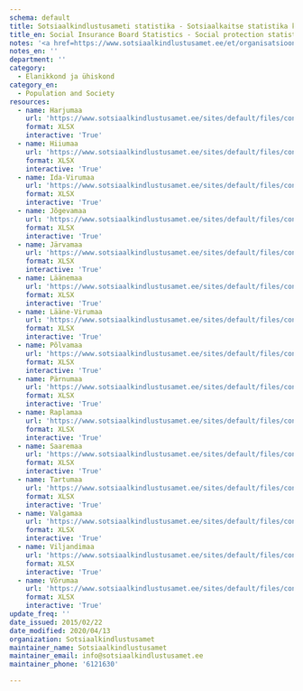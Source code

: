 ```yaml
---
schema: default
title: Sotsiaalkindlustusameti statistika - Sotsiaalkaitse statistika kohalike omavalitsuste lõikes
title_en: Social Insurance Board Statistics - Social protection statistics by municipality
notes: '<a href=https://www.sotsiaalkindlustusamet.ee/et/organisatsioon-kontaktid/statistika-ja-aruandlus>Sotsiaalkindlustusameti poolt avaldatud statistilised andmekogumid ja aruanded</a>.'
notes_en: ''
department: ''
category:
  - Elanikkond ja ühiskond
category_en:
  - Population and Society
resources:
  - name: Harjumaa
    url: 'https://www.sotsiaalkindlustusamet.ee/sites/default/files/content-editors/Statistika/KOV/harju_mk.xlsx'
    format: XLSX
    interactive: 'True'
  - name: Hiiumaa
    url: 'https://www.sotsiaalkindlustusamet.ee/sites/default/files/content-editors/Statistika/KOV/hiiumaa_vald.xlsx'
    format: XLSX
    interactive: 'True'
  - name: Ida-Virumaa
    url: 'https://www.sotsiaalkindlustusamet.ee/sites/default/files/content-editors/Statistika/KOV/ida_viru_mk.xlsx'
    format: XLSX
    interactive: 'True'
  - name: Jõgevamaa
    url: 'https://www.sotsiaalkindlustusamet.ee/sites/default/files/content-editors/Statistika/KOV/jogev_mk.xlsx'
    format: XLSX
    interactive: 'True'
  - name: Järvamaa
    url: 'https://www.sotsiaalkindlustusamet.ee/sites/default/files/content-editors/Statistika/KOV/jarva_mk_0.xlsx'
    format: XLSX
    interactive: 'True'
  - name: Läänemaa
    url: 'https://www.sotsiaalkindlustusamet.ee/sites/default/files/content-editors/Statistika/KOV/laane_mk.xlsx'
    format: XLSX
    interactive: 'True'
  - name: Lääne-Virumaa
    url: 'https://www.sotsiaalkindlustusamet.ee/sites/default/files/content-editors/Statistika/KOV/laane_viru_mk_0.xlsx'
    format: XLSX
    interactive: 'True'
  - name: Põlvamaa
    url: 'https://www.sotsiaalkindlustusamet.ee/sites/default/files/content-editors/Statistika/KOV/polva_mk.xlsx'
    format: XLSX
    interactive: 'True'
  - name: Pärnumaa
    url: 'https://www.sotsiaalkindlustusamet.ee/sites/default/files/content-editors/Statistika/KOV/parnu_mk_0.xlsx'
    format: XLSX
    interactive: 'True'
  - name: Raplamaa
    url: 'https://www.sotsiaalkindlustusamet.ee/sites/default/files/content-editors/Statistika/KOV/rapla_mk.xlsx'
    format: XLSX
    interactive: 'True'
  - name: Saaremaa
    url: 'https://www.sotsiaalkindlustusamet.ee/sites/default/files/content-editors/Statistika/KOV/saare_mk.xlsx'
    format: XLSX
    interactive: 'True'
  - name: Tartumaa
    url: 'https://www.sotsiaalkindlustusamet.ee/sites/default/files/content-editors/Statistika/KOV/tartu_mk.xlsx'
    format: XLSX
    interactive: 'True'
  - name: Valgamaa
    url: 'https://www.sotsiaalkindlustusamet.ee/sites/default/files/content-editors/Statistika/KOV/valga_mk.xlsx'
    format: XLSX
    interactive: 'True'
  - name: Viljandimaa
    url: 'https://www.sotsiaalkindlustusamet.ee/sites/default/files/content-editors/Statistika/KOV/viljandi_mk.xlsx'
    format: XLSX
    interactive: 'True'
  - name: Võrumaa
    url: 'https://www.sotsiaalkindlustusamet.ee/sites/default/files/content-editors/Statistika/KOV/voru_mk.xlsx'
    format: XLSX
    interactive: 'True'
update_freq: ''
date_issued: 2015/02/22
date_modified: 2020/04/13
organization: Sotsiaalkindlustusamet
maintainer_name: Sotsiaalkindlustusamet
maintainer_email: info@sotsiaalkindlustusamet.ee
maintainer_phone: '6121630'

---
```

